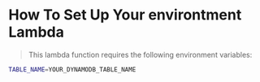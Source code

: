 # How To Set Up Your environtment Lambda

> This lambda function requires the following environment variables:

```sh
TABLE_NAME=YOUR_DYNAMODB_TABLE_NAME
```
